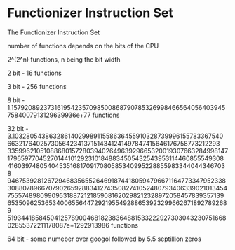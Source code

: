 # Functionizer Instruction Set
The Functionizer Instruction Set

number of functions depends on the bits of the CPU

2^(2^n) functions, n being the bit width

2 bit - 16 functions

3 bit - 256 functions

8 bit - 1.1579208923731619542357098500868790785326998466564056403945 7584007913129639936e+77 functions 

32 bit - 3.1032805438632861402998911558636455910328739996155783367540 663217640257305642341371514341241497847415646176758773212293 335996210510886801572803940264963929665320019307663284998147 179659770452701441012923101848834505432543953114460855549308 416039748054045351681709170805853409952288559833440443467038 946753928126729468356552646918744180594796671164773347952338 308807896670790265928834127435082741052480793406339021013454 755574898099095318872121859081620298212328972058457839357139 653509625365340065564472921955492886539232996626718927892689 519344185845041257890046818238364881533222927303043230751668 02855372211178087e+1292913986 functions

64 bit - some numeber over googol followed by 5.5 septillion zeros
